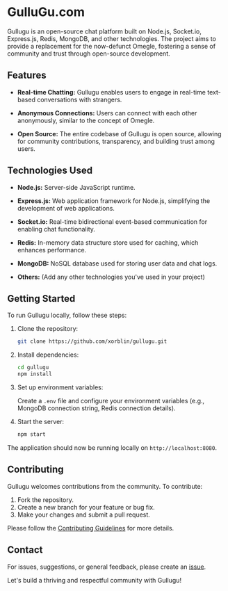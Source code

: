 
# GulluGu.com

Gullugu is an open-source chat platform built on Node.js, Socket.io, Express.js, Redis, MongoDB, and other technologies. The project aims to provide a replacement for the now-defunct Omegle, fostering a sense of community and trust through open-source development.
## Features

- **Real-time Chatting:** Gullugu enables users to engage in real-time text-based conversations with strangers.

- **Anonymous Connections:** Users can connect with each other anonymously, similar to the concept of Omegle.

- **Open Source:** The entire codebase of Gullugu is open source, allowing for community contributions, transparency, and building trust among users.

## Technologies Used

- **Node.js:** Server-side JavaScript runtime.
  
- **Express.js:** Web application framework for Node.js, simplifying the development of web applications.

- **Socket.io:** Real-time bidirectional event-based communication for enabling chat functionality.

- **Redis:** In-memory data structure store used for caching, which enhances performance.

- **MongoDB:** NoSQL database used for storing user data and chat logs.

- **Others:** (Add any other technologies you've used in your project)
## Getting Started

To run Gullugu locally, follow these steps:

1. Clone the repository:

   ```bash
   git clone https://github.com/xorblin/gullugu.git
   ```

2. Install dependencies:

   ```bash
   cd gullugu
   npm install
   ```

3. Set up environment variables:

   Create a `.env` file and configure your environment variables (e.g., MongoDB connection string, Redis connection details).

4. Start the server:

   ```bash
   npm start
   ```

The application should now be running locally on `http://localhost:8080`.

    
## Contributing

Gullugu welcomes contributions from the community. To contribute:

1. Fork the repository.
2. Create a new branch for your feature or bug fix.
3. Make your changes and submit a pull request.

Please follow the [Contributing Guidelines](CONTRIBUTING.md) for more details.

## Contact
For issues, suggestions, or general feedback, please create an [issue](https://github.com/xorblin/gullugu/issues).

Let's build a thriving and respectful community with Gullugu!
